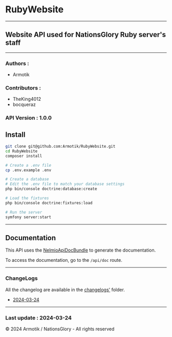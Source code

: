 # RubyWebsite

---

## Website API used for NationsGlory Ruby server's staff

---

### Authors :
- Armotik

### Contributors :
- TheKing4012
- bocqueraz

### API Version : 1.0.0

## Install

```bash
git clone git@github.com:Armotik/RubyWebsite.git
cd RubyWebsite
composer install

# Create a .env file
cp .env.example .env

# Create a database
# Edit the .env file to match your database settings
php bin/console doctrine:database:create

# Load the fixtures
php bin/console doctrine:fixtures:load

# Run the server
symfony server:start
```

---

## Documentation

This API uses the [NelmioApiDocBundle](https://symfony.com/bundles/NelmioApiDocBundle/current/index.html) to generate the documentation.

To access the documentation, go to the `/api/doc` route.

---

### ChangeLogs
All the changelog are available in the [changelogs'](changelogs) folder.

- [2024-03-24](changelogs/%5B2024-03-24%5D%20-%20Changelog.md)

---

### Last update : 2024-03-24
&copy; 2024 Armotik / NationsGlory - All rights reserved
